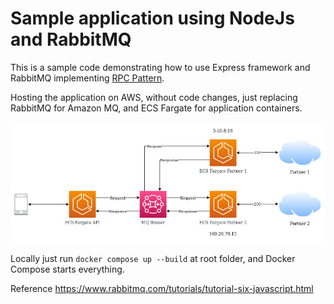 # Sample application using NodeJs and RabbitMQ

This is a sample code demonstrating how to use Express framework and RabbitMQ implementing [RPC Pattern](https://www.enterpriseintegrationpatterns.com/patterns/messaging/RequestReply.html).

Hosting the application on AWS, without code changes, just replacing RabbitMQ for Amazon MQ, and ECS Fargate for application containers.

![alt architecture](.documentation/architecture.jpg "Architecture")

Locally just run ```` docker compose up --build ```` at root folder, and Docker Compose starts everything.

Reference https://www.rabbitmq.com/tutorials/tutorial-six-javascript.html